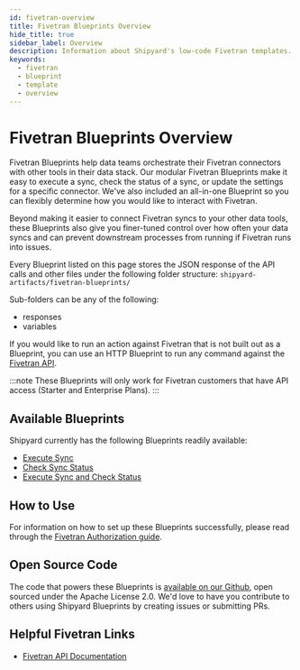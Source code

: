 ```yaml
---
id: fivetran-overview
title: Fivetran Blueprints Overview
hide_title: true
sidebar_label: Overview
description: Information about Shipyard's low-code Fivetran templates.
keywords:
  - fivetran
  - blueprint
  - template
  - overview
---
```


# Fivetran Blueprints Overview

Fivetran Blueprints help data teams orchestrate their Fivetran connectors with other tools in their data stack. Our modular Fivetran Blueprints make it easy to execute a sync, check the status of a sync, or update the settings for a specific connector. We've also included an all-in-one Blueprint so you can flexibly determine how you would like to interact with Fivetran.

Beyond making it easier to connect Fivetran syncs to your other data tools, these Blueprints also give you finer-tuned control over how often your data syncs and can prevent downstream processes from running if Fivetran runs into issues.

Every Blueprint listed on this page stores the JSON response of the API calls and other files under the following folder structure:
`shipyard-artifacts/fivetran-blueprints/`

Sub-folders can be any of the following:
- responses
- variables

If you would like to run an action against Fivetran that is not built out as a Blueprint, you can use an HTTP Blueprint to run any command against the [Fivetran API](https://fivetran.com/docs/rest-api).

:::note
These Blueprints will only work for Fivetran customers that have API access (Starter and Enterprise Plans).
:::

## Available Blueprints
Shipyard currently has the following Blueprints readily available:
- [Execute Sync](fivetran-execute-sync)
- [Check Sync Status](fivetran-check-sync-status)
- [Execute Sync and Check Status](fivetran-execute-sync-and-check-status)

## How to Use
For information on how to set up these Blueprints successfully, please read through the [Fivetran Authorization guide](fivetran-authorization).

## Open Source Code
The code that powers these Blueprints is [available on our Github](https://github.com/shipyardapp/fivetran-blueprints), open sourced under the Apache License 2.0. We'd love to have you contribute to others using Shipyard Blueprints by creating issues or submitting PRs.

## Helpful Fivetran Links
- [Fivetran API Documentation](https://fivetran.com/docs/rest-api)